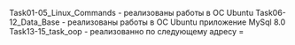 Task01-05_Linux_Commands - реализованы работы в ОС Ubuntu
Task06-12_Data_Base - реализованы работы в ОС Ubuntu приложение MySql 8.0
Task13-15_task_oop - реализованно по следующему адресу = 